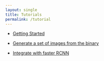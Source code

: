 ```yaml
---
layout: single
title: Tutorials
permalink: /tutorial
---
```

- [Getting Started](/getting_started.html)

<!-- Next step -->
- [Generate a set of images from the binary](/generate_images.html)

- [Integrate with faster RCNN]()
